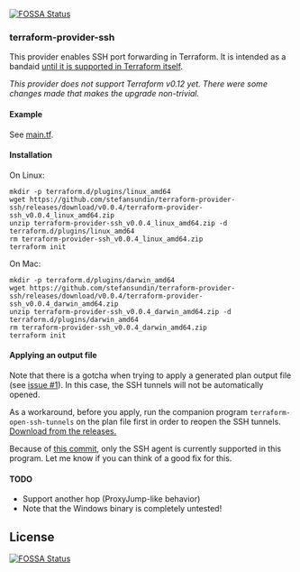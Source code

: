[![FOSSA Status](https://app.fossa.io/api/projects/git%2Bgithub.com%2Fnexusix%2Fterraform-provider-ssh.svg?type=shield)](https://app.fossa.io/projects/git%2Bgithub.com%2Fnexusix%2Fterraform-provider-ssh?ref=badge_shield)

### terraform-provider-ssh

This provider enables SSH port forwarding in Terraform. It is intended as a
bandaid [until it is supported in Terraform itself](https://github.com/hashicorp/terraform/issues/8367).

*This provider does not support Terraform v0.12 yet. There were some changes made that makes the upgrade non-trivial.*

#### Example

See [main.tf](main.tf).

#### Installation

On Linux:

```shell
mkdir -p terraform.d/plugins/linux_amd64
wget https://github.com/stefansundin/terraform-provider-ssh/releases/download/v0.0.4/terraform-provider-ssh_v0.0.4_linux_amd64.zip
unzip terraform-provider-ssh_v0.0.4_linux_amd64.zip -d terraform.d/plugins/linux_amd64
rm terraform-provider-ssh_v0.0.4_linux_amd64.zip
terraform init
```

On Mac:

```shell
mkdir -p terraform.d/plugins/darwin_amd64
wget https://github.com/stefansundin/terraform-provider-ssh/releases/download/v0.0.4/terraform-provider-ssh_v0.0.4_darwin_amd64.zip
unzip terraform-provider-ssh_v0.0.4_darwin_amd64.zip -d terraform.d/plugins/darwin_amd64
rm terraform-provider-ssh_v0.0.4_darwin_amd64.zip
terraform init
```

#### Applying an output file

Note that there is a gotcha when trying to apply a generated plan output file (see [issue #1](https://github.com/stefansundin/terraform-provider-ssh/issues/1)). In this case, the SSH tunnels will not be automatically opened.

As a workaround, before you apply, run the companion program `terraform-open-ssh-tunnels` on the plan file first in order to reopen the SSH tunnels. [Download from the releases.](https://github.com/stefansundin/terraform-provider-ssh/releases/latest)

Because of [this commit](https://github.com/stefansundin/terraform-provider-ssh/commit/37fa9835b75fde095c863fca89e2f28a0169919d), only the SSH agent is currently supported in this program. Let me know if you can think of a good fix for this.

#### TODO

- Support another hop (ProxyJump-like behavior)
- Note that the Windows binary is completely untested!


## License
[![FOSSA Status](https://app.fossa.io/api/projects/git%2Bgithub.com%2Fnexusix%2Fterraform-provider-ssh.svg?type=large)](https://app.fossa.io/projects/git%2Bgithub.com%2Fnexusix%2Fterraform-provider-ssh?ref=badge_large)